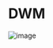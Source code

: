 # DWM
![image](https://github.com/aquaverso2077/dots/assets/149948716/89c19eca-2c40-435f-a3c4-7538e3f470f7)
